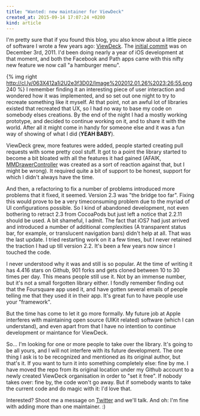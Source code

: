 ```yaml
---
title: "Wanted: new maintainer for ViewDeck"
created_at: 2015-09-14 17:07:24 +0200
kind: article
---
```


I'm pretty sure that if you found this blog, you also know about a little piece of software I wrote a few years ago: [ViewDeck](https://github.com/ViewDeck/ViewDeck). The [initial commit](https://github.com/ViewDeck/ViewDeck/commit/463324184a67a7fa24c9207352298e69da0d66b7) was on December 3rd, 2011. I'd been doing nearly a year of iOS development at that moment, and both the Facebook and Path apps came with this nifty new feature we now call "a hamburger menu". 

{% img right http://cl.ly/063X412a1i2U2e3f3D02/Image%202012.01.26%2023:26:55.png 240 %} I remember finding it an interesting piece of user interaction and wondered how it was implemented, and so set out one night to try to recreate something like it myself. At that point, not an awful lot of libraries existed that recreated that UX, so I had no way to base my code on somebody elses creations. By the end of the night I had a mostly working prototype, and decided to continue working on it, and to share it with the world. After all it might come in handy for someone else and it was a fun way of showing of what I did (**YEAH BABY**).

<!-- more -->

ViewDeck grew, more features were added, people started creating pull requests with some pretty cool stuff. It got to a point the library started to become a bit bloated with all the features it had gained (AFAIK, [MMDrawerController](https://github.com/mutualmobile/MMDrawerController) was created as a sort of reaction against that, but I might be wrong). It required quite a bit of support to be honest, support for which I didn't always have the time.

And then, a refactoring to fix a number of problems introduced more problems that it fixed, it seemed. Version 2.3 was "the bridge too far". Fixing this would prove to be a very timeconsuming problem due to the myriad of UI configurations possible. So I kind of abandoned development, not even bothering to retract 2.3 from CocoaPods but just left a notice that 2.2.11 should be used. A bit shameful, I admit. The fact that iOS7 had just arrived and introduced a number of additional complexities (A transparent status bar, for example, or translucent navigation bars) didn't help at all. That was the last update. I tried restarting work on it a few times, but I never retained the traction I had up till version 2.2. It's been a few years now since I touched the code.

I never understood why it was and still is so popular. At the time of writing it has 4.416 stars on Github, 901 forks and gets cloned between 10 to 30 times per day. This means people still use it. Not by an immense number, but it's not a small forgotten library either. I fondly remember finding out that the Foursquare app used it, and have gotten several emails of people telling me that they used it in their app. It's great fun to have people use your "framework".

But the time has come to let it go more formally. My future job at Apple interferes with maintaining open source (UIKit related) software (which I can understand), and even apart from that I have no intention to continue development or maintance for ViewDeck. 

So... I'm looking for one or more people to take over the library. It's going to be all yours, and I will not interfere with its future development. The one thing I ask is to be recognized and mentioned as its original author, but that's it. If you want to turn it into something completely else: fine by me. I have moved the repo from its original location under my Github account to a newly created ViewDeck organisation in order to "set it free". If nobody takes over: fine by, the code won't go away. But if somebody wants to take the current code and do magic with it: I'd love that. 

Interested? Shoot me a message on [Twitter](https://twitter.com/inferis) and we'll talk. And oh: I'm fine with adding more than one maintainer. :)